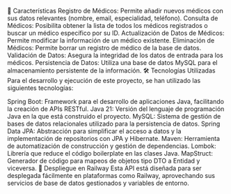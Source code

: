 
🚀 Características
Registro de Médicos: Permite añadir nuevos médicos con sus datos relevantes (nombre, email, especialidad, teléfono).
Consulta de Médicos: Posibilita obtener la lista de todos los médicos registrados o buscar un médico específico por su ID.
Actualización de Datos de Médicos: Permite modificar la información de un médico existente.
Eliminación de Médicos: Permite borrar un registro de médico de la base de datos.
Validación de Datos: Asegura la integridad de los datos de entrada para los médicos.
Persistencia de Datos: Utiliza una base de datos MySQL para el almacenamiento persistente de la información.
🛠️ Tecnologías Utilizadas
Para el desarrollo y ejecución de este proyecto, se han utilizado las siguientes tecnologías:

Spring Boot: Framework para el desarrollo de aplicaciones Java, facilitando la creación de APIs RESTful.
Java 21: Versión del lenguaje de programación Java en la que está construido el proyecto.
MySQL: Sistema de gestión de bases de datos relacionales utilizado para la persistencia de datos.
Spring Data JPA: Abstracción para simplificar el acceso a datos y la implementación de repositorios con JPA y Hibernate.
Maven: Herramienta de automatización de construcción y gestión de dependencias.
Lombok: Librería que reduce el código boilerplate en las clases Java.
MapStruct: Generador de código para mapeos de objetos tipo DTO a Entidad y viceversa.
🚀 Despliegue en Railway
Esta API está diseñada para ser desplegada fácilmente en plataformas como Railway, aprovechando sus servicios de base de datos gestionados y variables de entorno.





